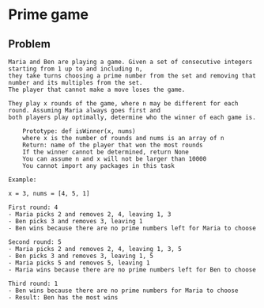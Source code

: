 # Prime game

## Problem

    Maria and Ben are playing a game. Given a set of consecutive integers starting from 1 up to and including n,
    they take turns choosing a prime number from the set and removing that number and its multiples from the set.
    The player that cannot make a move loses the game.

    They play x rounds of the game, where n may be different for each round. Assuming Maria always goes first and
    both players play optimally, determine who the winner of each game is.

        Prototype: def isWinner(x, nums)
        where x is the number of rounds and nums is an array of n
        Return: name of the player that won the most rounds
        If the winner cannot be determined, return None
        You can assume n and x will not be larger than 10000
        You cannot import any packages in this task

    Example:

    x = 3, nums = [4, 5, 1]

    First round: 4
    - Maria picks 2 and removes 2, 4, leaving 1, 3
    - Ben picks 3 and removes 3, leaving 1
    - Ben wins because there are no prime numbers left for Maria to choose

    Second round: 5
    - Maria picks 2 and removes 2, 4, leaving 1, 3, 5
    - Ben picks 3 and removes 3, leaving 1, 5
    - Maria picks 5 and removes 5, leaving 1
    - Maria wins because there are no prime numbers left for Ben to choose

    Third round: 1
    - Ben wins because there are no prime numbers for Maria to choose
    - Result: Ben has the most wins
